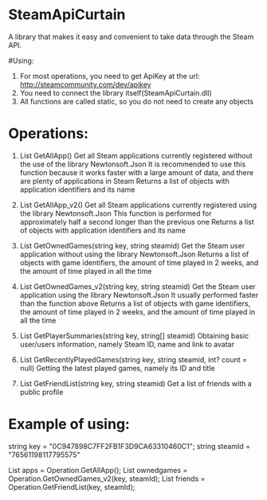 # SteamApiCurtain
A library that makes it easy and convenient to take data through the Steam API.

#Using:
1. For most operations, you need to get ApiKey at the url: http://steamcommunity.com/dev/apikey
2. You need to connect the library itself(SteamApiCurtain.dll)
3. All functions are called static, so you do not need to create any objects

# Operations:

1. List<App> GetAllApp()
Get all Steam applications currently registered without the use of the library Newtonsoft.Json
It is recommended to use this function because it works faster with a large amount of data, and there are plenty of applications in Steam
Returns a list of objects with application identifiers and its name

2. List<App> GetAllApp_v2()
Get all Steam applications currently registered using the library Newtonsoft.Json
This function is performed for approximately half a second longer than the previous one
Returns a list of objects with application identifiers and its name

3. List<OwnedGame> GetOwnedGames(string key, string steamid)
Get the Steam user application without using the library Newtonsoft.Json
Returns a list of objects with game identifiers, the amount of time played in 2 weeks, and the amount of time played in all the time

4. List<OwnedGame> GetOwnedGames_v2(string key, string steamid)
Get the Steam user application using the library Newtonsoft.Json
It usually performed faster than the function above
Returns a list of objects with game identifiers, the amount of time played in 2 weeks, and the amount of time played in all the time

5. List<Player> GetPlayerSummaries(string key, string[] steamid)
Obtaining basic user/users information, namely Steam ID, name and link to avatar

6. List<App> GetRecentlyPlayedGames(string key, string steamid, int? count = null)
Getting the latest played games, namely its ID and title

7. List<Player> GetFriendList(string key, string steamid)
Get a list of friends with a public profile

# Example of using:
  string key = "0C947898C7FF2FB1F3D9CA63310460C1";
  string steamId = "76561198117795575"

  List<App> apps = Operation.GetAllApp();
  List<OwnedGame> ownedgames = Operation.GetOwnedGames_v2(key, steamId);
  List<Player> friends = Operation.GetFriendList(key, steamId);
